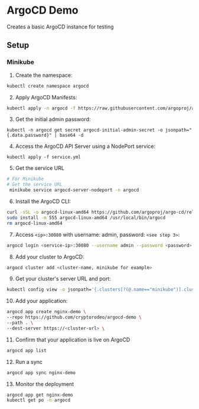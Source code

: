 # ArgoCD Demo

Creates a basic ArgoCD instance for testing

## Setup
### Minikube


1. Create the namespace:

```bash
kubectl create namespace argocd
```

2. Apply ArgoCD Manifests:

```bash
kubectl apply -n argocd -f https://raw.githubusercontent.com/argoproj/argo-cd/stable/manifests/install.yaml
```

3. Get the initial admin password:
```
kubectl -n argocd get secret argocd-initial-admin-secret -o jsonpath="{.data.password}" | base64 -d
```

4. Access the ArgoCD API Server using a NodePort service:
```
kubectl apply -f service.yml
```

5. Get the service URL
```bash
# For Minikube
# Get the service URL
 minikube service argocd-server-nodeport -n argocd
```

6. Install the ArgoCD CLI:

```bash
curl -sSL -o argocd-linux-amd64 https://github.com/argoproj/argo-cd/releases/latest/download/argocd-linux-amd64
sudo install -m 555 argocd-linux-amd64 /usr/local/bin/argocd
rm argocd-linux-amd64
```

7. Access `<ip>:30080` with username: admin, password: `<see step 3>`:
```bash
argocd login <service-ip>:30080 --username admin --password <password> --insecure
```

8. Add your cluster to ArgoCD:
```bash
argocd cluster add <cluster-name, minikube for example>
```

9. Get your cluster's server URL and port:
```bash
kubectl config view -o jsonpath='{.clusters[?(@.name=="minikube")].cluster.server}'
```

10. Add your application:

```bash
argocd app create nginx-demo \                                                                     
--repo https://github.com/cryptorodeo/argocd-demo \
--path . \
--dest-server https://<cluster-url> \
```

11. Confirm that your application is live on ArgoCD
```bash
argocd app list
```

12. Run a sync
```bash
argocd app sync nginx-demo
```

13. Monitor the deployment
```bash
argocd app get nginx-demo
kubectl get po -n argocd
```
